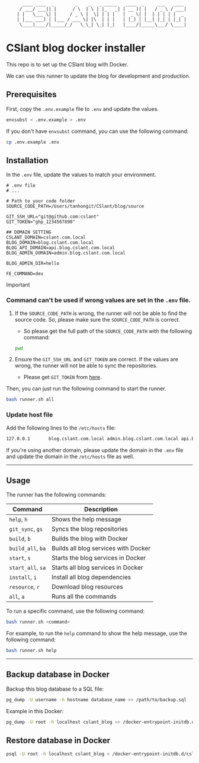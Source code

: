```text
      ____ ____  _        _    _   _ _____   ____  _     ___   ____
     / ___/ ___|| |      / \  | \ | |_   _| | __ )| |   / _ \ / ___|
    | |   \___ \| |     / _ \ |  \| | | |   |  _ \| |  | | | | |  _
    | |___ ___) | |___ / ___ \| |\  | | |   | |_) | |__| |_| | |_| |
     \____|____/|_____/_/   \_\_| \_| |_|   |____/|_____\___/ \____|
 ```

# CSlant blog docker installer

This repo is to set up the CSlant blog with Docker.

We can use this runner to update the blog for development and production.

## Prerequisites

First, copy the `.env.example` file to `.env` and update the values.

```bash
envsubst < .env.example > .env
```

If you don't have `envsubst` command, you can use the following command:

```bash
cp .env.example .env
```

## Installation

In the `.env` file, update the values to match your environment.

```dotenv
# .env file
# ...

# Path to your code folder
SOURCE_CODE_PATH=/Users/tanhongit/CSlant/blog/source

GIT_SSH_URL="git@github.com:cslant"
GIT_TOKEN="ghp_1234567890"

## DOMAIN SETTING
CSLANT_DOMAIN=cslant.com.local
BLOG_DOMAIN=blog.cslant.com.local
BLOG_API_DOMAIN=api.blog.cslant.com.local
BLOG_ADMIN_DOMAIN=admin.blog.cslant.com.local

BLOG_ADMIN_DIR=hello

FE_COMMAND=dev
```

> [!IMPORTANT]
> ### Command can't be used if wrong values are set in the `.env` file.
> 
> 1. If the `SOURCE_CODE_PATH` is wrong, the runner will not be able to find the source code. So, please make sure the `SOURCE_CODE_PATH` is correct.
>
>       - So please get the full path of the `SOURCE_CODE_PATH` with the following command:
> 
>       ```bash
>       pwd
>       ```
> 
> 2. Ensure the `GIT_SSH_URL` and `GIT_TOKEN` are correct. If the values are wrong, the runner will not be able to sync the repositories.
> 
>       - Please get `GIT_TOKEN` from [here](https://docs.github.com/en/authentication/keeping-your-account-and-data-secure/managing-your-personal-access-tokens#creating-a-personal-access-token-classic).

Then, you can just run the following command to start the runner.

```bash
bash runner.sh all
```

### Update host file

Add the following lines to the `/etc/hosts` file:

```bash
127.0.0.1       blog.cslant.com.local admin.blog.cslant.com.local api.blog.cslant.com.local
```

If you're using another domain, please update the domain in the `.env` file and update the domain in the `/etc/hosts` file as well.

---

## Usage

The runner has the following commands:

| Command           | Description                          |
|-------------------|--------------------------------------|
| `help`, `h`       | Shows the help message               |
| `git_sync`, `gs`  | Syncs the blog repositories          |
| `build`, `b`      | Builds the blog with Docker          |
| `build_all`, `ba` | Builds all blog services with Docker |
| `start`, `s`      | Starts the blog services in Docker   |
| `start_all`, `sa` | Starts all blog services in Docker   |
| `install`, `i`    | Install all blog dependencies        |
| `resource`, `r`   | Download blog resources              |
| `all`, `a`        | Runs all the commands                |

To run a specific command, use the following command:

```bash
bash runner.sh <command>
```

For example, to run the `help` command to show the help message, use the following command:

```bash
bash runner.sh help
```

---

## Backup database in Docker

Backup this blog database to a SQL file:

```bash
pg_dump -U username -h hostname database_name >> /path/to/backup.sql
```

Example in this Docker:

```bash
pg_dump -U root -h localhost cslant_blog >> /docker-entrypoint-initdb.d/cslant_blog.sql
```

## Restore database in Docker

```bash
psql -U root -h localhost cslant_blog < /docker-entrypoint-initdb.d/cslant_blog.sql
```
